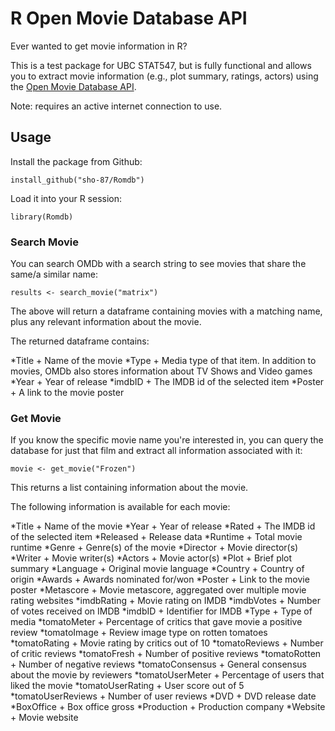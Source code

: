 <!-- README.md is generated from README.Rmd. Please edit that file -->
R Open Movie Database API
=========================

Ever wanted to get movie information in R?

This is a test package for UBC STAT547, but is fully functional and allows you to extract movie information (e.g., plot summary, ratings, actors) using the [Open Movie Database API](http://www.omdbapi.com).

Note: requires an active internet connection to use.

Usage
-----

Install the package from Github:

`install_github("sho-87/Romdb")`

Load it into your R session:

`library(Romdb)`

### Search Movie

You can search OMDb with a search string to see movies that share the same/a similar name:

`results <- search_movie("matrix")`

The above will return a dataframe containing movies with a matching name, plus any relevant information about the movie.

The returned dataframe contains:

*Title + Name of the movie *Type + Media type of that item. In addition to movies, OMDb also stores information about TV Shows and Video games *Year + Year of release *imdbID + The IMDB id of the selected item \*Poster + A link to the movie poster

### Get Movie

If you know the specific movie name you're interested in, you can query the database for just that film and extract all information associated with it:

`movie <- get_movie("Frozen")`

This returns a list containing information about the movie.

The following information is available for each movie:

*Title + Name of the movie *Year + Year of release *Rated + The IMDB id of the selected item *Released + Release data *Runtime + Total movie runtime *Genre + Genre(s) of the movie *Director + Movie director(s) *Writer + Movie writer(s) *Actors + Movie actor(s) *Plot + Brief plot summary *Language + Original movie language *Country + Country of origin *Awards + Awards nominated for/won *Poster + Link to the movie poster *Metascore + Movie metascore, aggregated over multiple movie rating websites *imdbRating + Movie rating on IMDB *imdbVotes + Number of votes received on IMDB *imdbID + Identifier for IMDB *Type + Type of media *tomatoMeter + Percentage of critics that gave movie a positive review *tomatoImage + Review image type on rotten tomatoes *tomatoRating + Movie rating by critics out of 10 *tomatoReviews + Number of critic reviews *tomatoFresh + Number of positive reviews *tomatoRotten + Number of negative reviews *tomatoConsensus + General consensus about the movie by reviewers *tomatoUserMeter + Percentage of users that liked the movie *tomatoUserRating + User score out of 5 *tomatoUserReviews + Number of user reviews *DVD + DVD release date *BoxOffice + Box office gross *Production + Production company \*Website + Movie website
